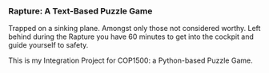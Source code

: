 ### **Rapture**: A Text-Based Puzzle Game

Trapped on a sinking plane. Amongst only those not considered worthy. Left behind during the Rapture you have 60 minutes to get into the cockpit and guide yourself to safety. 

This is my Integration Project for COP1500: a Python-based Puzzle Game.

